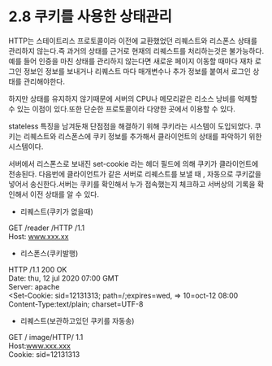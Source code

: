 # 2.8 쿠키를 사용한 상태관리

HTTP는 스테이트리스 프로토콜이라 이전에 교환했었던 리퀘스트와 리스폰스 상태를 관리하지 않는다.즉 과거의 상태를 근거로 현재의 리퀘스트를 처리하는것은 불가능하다. 예를 들어 인증을 마친 상태를 관리하지 않는다면 새로운 페이지 이동할 때마다 재차 로그인 정보인 정보를 보내거나 리퀘스트 마다 매개변수나 추가 정보를 붙여서 로그인 상태를 관리해야한다.

하지만 상태를 유지하지 않기때문에 서버의 CPU나 메모리같은 리소스 낭비를 억제할 수 있는 이점이 있다.또한 단순한 프로토콜이라 다양한 곳에서 이용할 수 있다.

stateless 특징을 남겨둔채  단점점을 해결하기 위해 쿠키라는 시스템이 도입되었다. 쿠키는 리퀘스트와 리스폰스에 쿠키 정보를 추가해서 클라이언트의 상태를 파악하기 위한 시스템이다.

서버에서 리스폰스로 보내진 set-cookie 라는 헤더 필드에 의해 쿠키가 클라이언트에 전송된다. 다음번에 클라이언트가 같은 서버로 리퀘스트를 보낼 때 , 자동으로 쿠키값을 넣어서 송신한다.서버는 쿠키를 확인해서 누가 접속했는지 체크하고 서버상의 기록을 확인해서 이전 상태를 알 수 있다.

* 리퀘스트\(쿠키가 없을때\)

GET /reader /HTTP /1.1  
Host: www.xxx.xx

* 리스폰스\(쿠키발행\)

HTTP /1.1 200 OK  
Date: thu, 12 jul 2020 07:00 GMT  
Server: apache  
&lt;Set-Cookie: sid=12131313; path=/;expires=wed, =&gt; 10=oct-12 08:00  
Content-Type:text/plain; charset=UTF-8

* 리퀘스트\(보관하고있던 쿠키를 자동송\)

GET / image/HTTP/ 1.1  
Host:www.xxx.xxx  
Cookie: sid=12131313



